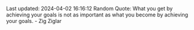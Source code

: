 Last updated: 2024-04-02 16:16:12
Random Quote: What you get by achieving your goals is not as important as what you become by achieving your goals. - Zig Ziglar
